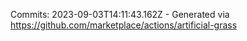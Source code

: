 Commits: 2023-09-03T14:11:43.162Z - Generated via https://github.com/marketplace/actions/artificial-grass
<br>
